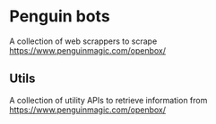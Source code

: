 # Penguin bots

A collection of web scrappers to scrape <https://www.penguinmagic.com/openbox/>

## Utils

A collection of utility APIs to retrieve information from
<https://www.penguinmagic.com/openbox/>
